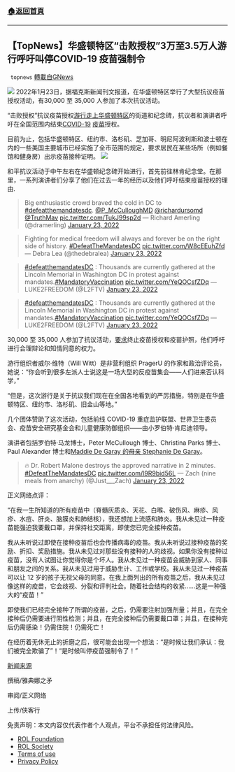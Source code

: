 ###  [:house:返回首頁](https://github.com/ourhimalayas/txt)
---


## 【TopNews】华盛顿特区“击败授权”3万至3.5万人游行呼吁叫停COVID-19 疫苗强制令
` topnews` [轉載自GNews](https://gnews.org/zh-hans/1902175/)

![](https://assets.gnews.org/wp-content/uploads/2022/01/5135BA19-56EA-44AD-9EF0-A604D9E34E0B.jpeg)
2022年1月23日，据福克斯新闻刊文报道，在华盛顿特区举行了大型抗议疫苗授权活动，有30,000 至 35,000 人参加了本次抗议活动。

“击败授权”抗议疫苗授权[游行走上](https://www.foxnews.com/category/us/us-protests)[华盛顿特区](https://www.foxnews.com/category/us/washington-dc)的街道和纪念碑，抗议者和演讲者呼吁在全国范围内结束[COVID-19](https://www.foxnews.com/category/health/infectious-disease/coronavirus) [疫苗](https://www.foxnews.com/category/health/infectious-disease/vaccines)授权。

目前为止，包括华盛顿特区、纽约市、洛杉矶、芝加哥、明尼阿波利斯和波士顿在内的一些美国主要城市已经实施了全市范围的规定，要求居民在某些场所（例如餐馆和健身房）出示疫苗接种证明。
![](https://assets.gnews.org/wp-content/uploads/2022/01/3D0EE3F5-861E-41F6-9EEA-A053634D3A59.jpeg)


和平抗议活动于中午左右在华盛顿纪念碑开始进行，首先前往林肯纪念堂。在那里，一系列演讲者们分享了他们在过去一年的经历以及他们呼吁结束疫苗授权的理由.



> Big enthusiastic crowd braved the cold in DC to [#defeatthemandatesdc](https://twitter.com/hashtag/defeatthemandatesdc?src=hash&amp;ref_src=twsrc%5Etfw). ⁦[@P\_McCulloughMD](https://twitter.com/P_McCulloughMD?ref_src=twsrc%5Etfw)⁩ ⁦[@richardursomd](https://twitter.com/richardursomd?ref_src=twsrc%5Etfw)⁩ ⁦[@TruthMav](https://twitter.com/TruthMav?ref_src=twsrc%5Etfw)⁩ [pic.twitter.com/TukJ99sp2d](https://t.co/TukJ99sp2d)
> — Richard Amerling (@dramerling) [January 23, 2022](https://twitter.com/dramerling/status/1485354150502281216?ref_src=twsrc%5Etfw)





> Fighting for medical freedom will always and forever be on the right side of history. [#DefeatTheMandatesDC](https://twitter.com/hashtag/DefeatTheMandatesDC?src=hash&amp;ref_src=twsrc%5Etfw) [pic.twitter.com/W8cEEuhZfd](https://t.co/W8cEEuhZfd)
> — Debra Lea (@thedebralea) [January 23, 2022](https://twitter.com/thedebralea/status/1485374947971194886?ref_src=twsrc%5Etfw)





> [#defeatthemandatesDC](https://twitter.com/hashtag/defeatthemandatesDC?src=hash&amp;ref_src=twsrc%5Etfw) : Thousands are currently gathered at the Lincoln Memorial in Washington DC in protest against mandates.[#MandatoryVaccination](https://twitter.com/hashtag/MandatoryVaccination?src=hash&amp;ref_src=twsrc%5Etfw) [pic.twitter.com/YeQOCsfZDq](https://t.co/YeQOCsfZDq)
> — LUKE2FREEDOM (@L2FTV) [January 23, 2022](https://twitter.com/L2FTV/status/1485334650251878401?ref_src=twsrc%5Etfw)





> [#defeatthemandatesDC](https://twitter.com/hashtag/defeatthemandatesDC?src=hash&amp;ref_src=twsrc%5Etfw) : Thousands are currently gathered at the Lincoln Memorial in Washington DC in protest against mandates.[#MandatoryVaccination](https://twitter.com/hashtag/MandatoryVaccination?src=hash&amp;ref_src=twsrc%5Etfw) [pic.twitter.com/YeQOCsfZDq](https://t.co/YeQOCsfZDq)
> — LUKE2FREEDOM (@L2FTV) [January 23, 2022](https://twitter.com/L2FTV/status/1485334650251878401?ref_src=twsrc%5Etfw)



30,000 至 35,000 人参加了抗议活动，[要求](https://defeatthemandatesdc.com/about/)终止疫苗授权和疫苗护照，他们呼吁进行合理辩论和知情同意的权力。

游行组织者威尔·维特（Will Witt）是非营利组织 PragerU 的作家和政治评论员，她说：“你会听到很多左派人士说这是一场大型的反疫苗集会——人们进来否认科学，”

“但是，这次游行是关于抗议我们现在在全国各地看到的严厉措施，特别是在华盛顿特区、纽约市、洛杉矶、旧金山等地。”

几个团体赞助了这次活动，包括前线 COVID-19 重症监护联盟、世界卫生委员会、疫苗安全研究基金会和儿童健康防御组织——由小罗伯特·肯尼迪领导。

演讲者包括罗伯特·马龙博士，Peter McCullough 博士、Christina Parks 博士、Paul Alexander 博士和[Maddie De Garay 的母亲 Stephanie De Garay](https://www.foxnews.com/media/ohio-woman-daughter-covid-vaccine-reaction-wheelchair)。



> 🔥 Dr. Robert Malone destroys the approved narrative in 2 minutes. [#DefeatTheMandatesDC](https://twitter.com/hashtag/DefeatTheMandatesDC?src=hash&amp;ref_src=twsrc%5Etfw) [pic.twitter.com/l9R9bid56L](https://t.co/l9R9bid56L)
> — Zach (nine meals from anarchy) (@Just\_\_\_Zach) [January 23, 2022](https://twitter.com/Just___Zach/status/1485345169432096769?ref_src=twsrc%5Etfw)



正义网络点评：

“在我一生所知道的所有疫苗中（脊髓灰质炎、天花、白喉、破伤风、麻疹、风疹、水痘、肝炎、脑膜炎和肺结核），我还想加上流感和肺炎。我从未见过一种疫苗能强迫我要戴口罩，并保持社交距离，即使您已完全接种疫苗。

我从未听说过即使在接种疫苗后也会传播病毒的疫苗。我从未听说过接种疫苗的奖励、折扣、奖励措施。我从未见过对那些没有接种的人的歧视。如果你没有接种过疫苗，没有人试图让你觉得你是个坏人。我从未见过一种疫苗会威胁到家人、同事和朋友之间的关系。我从未见过用于威胁生计、工作或学校。我从未见过一种疫苗可以让 12 岁的孩子无视父母的同意。在我上面列出的所有疫苗之后，我从未见过像这样的疫苗，它会歧视、分裂和评判社会。随着社会结构的收紧……这是一种强大的“疫苗！”

即使我们已经完全接种了所谓的疫苗，之后，仍需要注射加强剂量；并且，在完全接种后仍需要进行阴性检测；并且，在完全接种后仍需要戴口罩；并且，在接种完后仍需感染！仍需住院！仍需死亡！

在经历着无休无止的折磨之后，很可能会出现一个想法：“是时候让我们承认：我们被完全欺骗了”！“是时候叫停疫苗强制令了！”

[新闻来源](https://www.foxnews.com/politics/washington-dc-defeat-mandates-march-covid-vaccine)

撰稿/雅典娜之矛

审阅/正义网络

上传/侠客行

 

免责声明：本文内容仅代表作者个人观点，平台不承担任何法律风险。

- [ROL Foundation](https://rolfoundation.org/)
- [ROL Society](https://rolsociety.org/)
- [Terms of use](https://gnews.org/terms-of-use-3/)
- [Privacy Policy](https://gnews.org/privacy-policy/)
